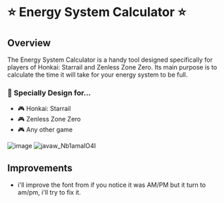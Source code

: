 # ⭐ Energy System Calculator ⭐

## Overview
The Energy System Calculator is a handy tool designed specifically for players of Honkai: Starrail and Zenless Zone Zero. 
Its main purpose is to calculate the time it will take for your energy system to be full.

### 🩵 Specially Design for...
* 🎮 Honkai: Starrail
* 🎮 Zenless Zone Zero
* 🎮 Any other game

![image](https://github.com/user-attachments/assets/36ae5eee-bb8c-496d-98c7-88c48f435bab)
![javaw_Nb1amaIO4I](https://github.com/user-attachments/assets/3a5cc016-120d-4d56-9ac2-677e61b267b2)

## Improvements
* i'll improve the font from if you notice it was AM/PM but it turn to am/pm, i'll try to fix it.

